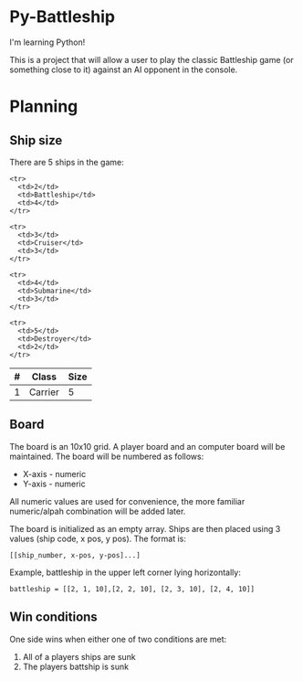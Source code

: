 # Py-Battleship
I'm learning Python!

This is a project that will allow a user to play the classic
Battleship game (or something close to it) against an AI opponent
in the console.

# Planning
## Ship size
There are 5 ships in the game:
<table>
  <thead>
    <tr>
      <th>#</th>
      <th>Class</th>
      <th>Size</th>
    </tr>
  </thead>
  <tbody>
    <tr>
      <td>1</td>
      <td>Carrier</td>
      <td>5</td>
    </tr>

    <tr>
      <td>2</td>
      <td>Battleship</td>
      <td>4</td>
    </tr>

    <tr>
      <td>3</td>
      <td>Cruiser</td>
      <td>3</td>
    </tr>

    <tr>
      <td>4</td>
      <td>Submarine</td>
      <td>3</td>
    </tr>

    <tr>
      <td>5</td>
      <td>Destroyer</td>
      <td>2</td>
    </tr>
  </tbody>
</table>

## Board
The board is an 10x10 grid. A player board and an computer board
will be maintained. The board will be numbered as follows:
* X-axis - numeric
* Y-axis - numeric

All numeric values are used for convenience, the more familiar
numeric/alpah combination will be added later.

The board is initialized as an empty array. Ships are then placed 
using 3 values (ship code, x pos, y pos). The format is:

```
[[ship_number, x-pos, y-pos]...]
```

Example, battleship in the upper left corner lying horizontally:

```
battleship = [[2, 1, 10],[2, 2, 10], [2, 3, 10], [2, 4, 10]]
```

## Win conditions
One side wins when either one of two conditions are met:
1. All of a players ships are sunk
2. The players battship is sunk

